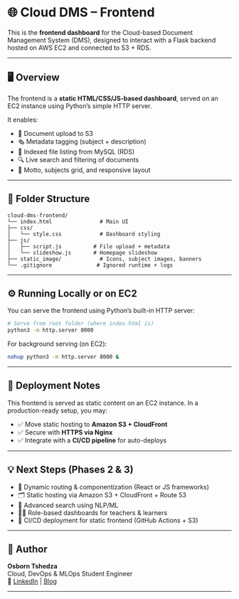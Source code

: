 # 🌐 Cloud DMS – Frontend

This is the **frontend dashboard** for the Cloud-based Document Management System (DMS), designed to interact with a Flask backend hosted on AWS EC2 and connected to S3 + RDS.

---

## 🖥️ Overview

The frontend is a **static HTML/CSS/JS-based dashboard**, served on an EC2 instance using Python’s simple HTTP server.

It enables:
- 📂 Document upload to S3
- 🗞️ Metadata tagging (subject + description)
- 📄 Indexed file listing from MySQL (RDS)
- 🔍 Live search and filtering of documents
- 💬 Motto, subjects grid, and responsive layout

---

## 📁 Folder Structure

```
cloud-dms-frontend/
└── index.html               # Main UI
├── css/ 
│   └── style.css            # Dashboard styling
├── js/ 
│   ├── script.js          # File upload + metadata
│   └── slideshow.js       # Homepage slideshow
├── static_image/            # Icons, subject images, banners
└── .gitignore              # Ignored runtime + logs
```

---

## ⚙️ Running Locally or on EC2

You can serve the frontend using Python’s built-in HTTP server:

```bash
# Serve from root folder (where index.html is)
python3 -m http.server 8000
```

For background serving (on EC2):

```bash
nohup python3 -m http.server 8000 &
```

---

## 🚀 Deployment Notes

This frontend is served as static content on an EC2 instance. In a production-ready setup, you may:

- ✅ Move static hosting to **Amazon S3 + CloudFront**
- ✅ Secure with **HTTPS via Nginx**
- ✅ Integrate with a **CI/CD pipeline** for auto-deploys

---

## 💡 Next Steps (Phases 2 & 3)

- 🔁 Dynamic routing & componentization (React or JS frameworks)
- 🗂️ Static hosting via Amazon S3 + CloudFront + Route 53
- 🤖 Advanced search using NLP/ML
- 🧑‍🏫 Role-based dashboards for teachers & learners
- 🚀 CI/CD deployment for static frontend (GitHub Actions + S3)

---

## 👤 Author

**Osborn Tshedza**  
Cloud, DevOps & MLOps Student Engineer  
🔗 [LinkedIn](https://www.linkedin.com/in/YOUR-LINK) | [Blog](https://yourblog.com)

---


